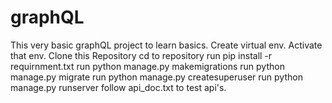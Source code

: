 # graphQL
This very basic graphQL project to learn basics.
Create virtual env.
Activate that env.
Clone this Repository
cd to repository
run pip install -r requirnment.txt
run python manage.py makemigrations
run python manage.py migrate
run python manage.py createsuperuser
run python manage.py runserver
follow api_doc.txt to test api's.
